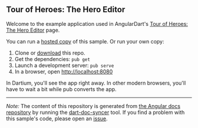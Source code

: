 ## Tour of Heroes: The Hero Editor

Welcome to the example application used in AngularDart's
[Tour of Heroes: The Hero Editor](https://webdev.dartlang.org/angular/tutorial/toh-pt1.html) page.

You can run a [hosted copy](https://webdev.dartlang.org/examples/ng/doc/toh-1) of this sample. Or run your own copy:

1. Clone or [download][] this repo.
2. Get the dependencies: `pub get`
3. Launch a development server: `pub serve`
4. In a browser, open [http://localhost:8080](http://localhost:8080)

In Dartium, you'll see the app right away. In other modern browsers,
you'll have to wait a bit while pub converts the app.

---

*Note:* The content of this repository is generated from
[the Angular docs repository][docs repo] by running the
[dart-doc-syncer](//github.com/angular/dart-doc-syncer) tool.
If you find a problem with this sample's code, please open an
[issue][].

[docs repo]: //github.com/dart-lang/site-webdev/tree/master/examples/ng/doc/toh-1
[download]: //github.com/angular-examples/toh-1/archive/master.zip
[issue]: //github.com/dart-lang/site-webdev/issues/new?labels=example&title=%5BAngular%5D%5Bexample%5D%20tutorial/toh-1%3A%20
